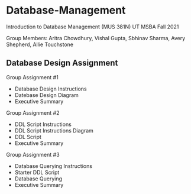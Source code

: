 # Database-Management
Introduction to Database Management (MUS 381N) UT MSBA Fall 2021

Group Members: Aritra Chowdhury, Vishal Gupta, Sbhinav Sharma, Avery Shepherd, Allie Touchstone

## Database Design Assignment
Group Assignment #1
* Database Design Instructions
* Datebase Design Diagram
* Executive Summary

Group Assignment #2
* DDL Script Instructions
* DDL Script Instructions Diagram
* DDL Script
* Executive Summary

Group Assignment #3
* Database Querying Instructions
* Starter DDL Script
* Database Querying
* Executive Summary
